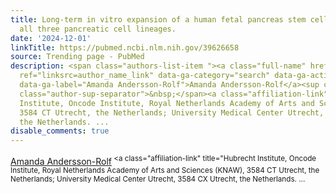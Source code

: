 ```yaml
---
title: Long-term in vitro expansion of a human fetal pancreas stem cell that generates
  all three pancreatic cell lineages.
date: '2024-12-01'
linkTitle: https://pubmed.ncbi.nlm.nih.gov/39626658
source: Trending page - PubMed
description: <span class="authors-list-item "><a class="full-name" href="https://pubmed.ncbi.nlm.nih.gov/?term=Andersson-Rolf+A&amp;cauthor_id=39626658"
  ref="linksrc=author_name_link" data-ga-category="search" data-ga-action="author_link"
  data-ga-label="Amanda Andersson-Rolf">Amanda Andersson-Rolf</a><sup class="affiliation-links"><span
  class="author-sup-separator">&nbsp;</span><a class="affiliation-link" title="Hubrecht
  Institute, Oncode Institute, Royal Netherlands Academy of Arts and Sciences (KNAW),
  3584 CT Utrecht, the Netherlands; University Medical Center Utrecht, 3584 CX Utrecht,
  the Netherlands. ...
disable_comments: true
---
```

<span class="authors-list-item "><a class="full-name" href="https://pubmed.ncbi.nlm.nih.gov/?term=Andersson-Rolf+A&amp;cauthor_id=39626658" ref="linksrc=author_name_link" data-ga-category="search" data-ga-action="author_link" data-ga-label="Amanda Andersson-Rolf">Amanda Andersson-Rolf</a><sup class="affiliation-links"><span class="author-sup-separator">&nbsp;</span><a class="affiliation-link" title="Hubrecht Institute, Oncode Institute, Royal Netherlands Academy of Arts and Sciences (KNAW), 3584 CT Utrecht, the Netherlands; University Medical Center Utrecht, 3584 CX Utrecht, the Netherlands. ...